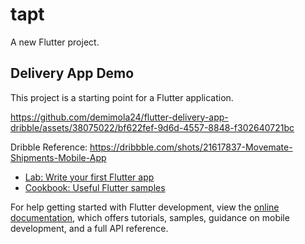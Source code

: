# tapt

A new Flutter project.

## Delivery App Demo

This project is a starting point for a Flutter application.


https://github.com/demimola24/flutter-delivery-app-dribble/assets/38075022/bf622fef-9d6d-4557-8848-f302640721bc


Dribble Reference:
https://dribbble.com/shots/21617837-Movemate-Shipments-Mobile-App

- [Lab: Write your first Flutter app](https://docs.flutter.dev/get-started/codelab)
- [Cookbook: Useful Flutter samples](https://docs.flutter.dev/cookbook)

For help getting started with Flutter development, view the
[online documentation](https://docs.flutter.dev/), which offers tutorials,
samples, guidance on mobile development, and a full API reference.
